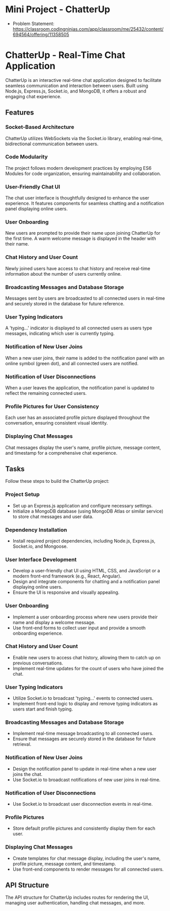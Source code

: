 # Mini Project - ChatterUp
  - Problem Statement: https://classroom.codingninjas.com/app/classroom/me/25432/content/694564/offering/11358505
# ChatterUp - Real-Time Chat Application

ChatterUp is an interactive real-time chat application designed to facilitate seamless communication and interaction between users. Built using Node.js, Express.js, Socket.io, and MongoDB, it offers a robust and engaging chat experience.

## Features

### Socket-Based Architecture

ChatterUp utilizes WebSockets via the Socket.io library, enabling real-time, bidirectional communication between users.

### Code Modularity

The project follows modern development practices by employing ES6 Modules for code organization, ensuring maintainability and collaboration.

### User-Friendly Chat UI

The chat user interface is thoughtfully designed to enhance the user experience. It features components for seamless chatting and a notification panel displaying online users.

### User Onboarding

New users are prompted to provide their name upon joining ChatterUp for the first time. A warm welcome message is displayed in the header with their name.

### Chat History and User Count

Newly joined users have access to chat history and receive real-time information about the number of users currently online.

### Broadcasting Messages and Database Storage

Messages sent by users are broadcasted to all connected users in real-time and securely stored in the database for future reference.

### User Typing Indicators

A 'typing...' indicator is displayed to all connected users as users type messages, indicating which user is currently typing.

### Notification of New User Joins

When a new user joins, their name is added to the notification panel with an online symbol (green dot), and all connected users are notified.

### Notification of User Disconnections

When a user leaves the application, the notification panel is updated to reflect the remaining connected users.

### Profile Pictures for User Consistency

Each user has an associated profile picture displayed throughout the conversation, ensuring consistent visual identity.

### Displaying Chat Messages

Chat messages display the user's name, profile picture, message content, and timestamp for a comprehensive chat experience.

## Tasks

Follow these steps to build the ChatterUp project:

### Project Setup

- Set up an Express.js application and configure necessary settings.
- Initialize a MongoDB database (using MongoDB Atlas or similar service) to store chat messages and user data.

### Dependency Installation

- Install required project dependencies, including Node.js, Express.js, Socket.io, and Mongoose.

### User Interface Development

- Develop a user-friendly chat UI using HTML, CSS, and JavaScript or a modern front-end framework (e.g., React, Angular).
- Design and integrate components for chatting and a notification panel displaying online users.
- Ensure the UI is responsive and visually appealing.

### User Onboarding

- Implement a user onboarding process where new users provide their name and display a welcome message.
- Use front-end forms to collect user input and provide a smooth onboarding experience.

### Chat History and User Count

- Enable new users to access chat history, allowing them to catch up on previous conversations.
- Implement real-time updates for the count of users who have joined the chat.

### User Typing Indicators

- Utilize Socket.io to broadcast 'typing...' events to connected users.
- Implement front-end logic to display and remove typing indicators as users start and finish typing.

### Broadcasting Messages and Database Storage

- Implement real-time message broadcasting to all connected users.
- Ensure that messages are securely stored in the database for future retrieval.

### Notification of New User Joins

- Design the notification panel to update in real-time when a new user joins the chat.
- Use Socket.io to broadcast notifications of new user joins in real-time.

### Notification of User Disconnections

- Use Socket.io to broadcast user disconnection events in real-time.

### Profile Pictures

- Store default profile pictures and consistently display them for each user.

### Displaying Chat Messages

- Create templates for chat message display, including the user's name, profile picture, message content, and timestamp.
- Use front-end components to render messages for all connected users.

## API Structure

The API structure for ChatterUp includes routes for rendering the UI, managing user authentication, handling chat messages, and more.

